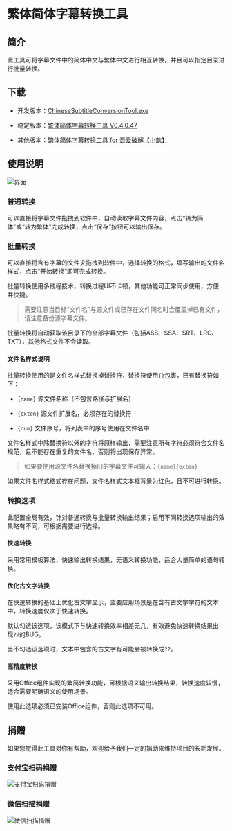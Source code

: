 # 繁体简体字幕转换工具

## 简介
此工具可将字幕文件中的简体中文与繁体中文进行相互转换，并且可以指定目录进行批量转换。

## 下载
- 开发版本：[ChineseSubtitleConversionTool.exe](https://github.com/xiaoxinpro/ChineseSubtitleConversionTool/raw/master/ChineseSubtitleConversionTool/bin/Debug/ChineseSubtitleConversionTool.exe)

- 稳定版本：[繁体简体字幕转换工具 V0.4.0.47](https://github.com/xiaoxinpro/ChineseSubtitleConversionTool/releases)

- 其他版本：[繁体简体字幕转换工具 for 吾爱破解【小歆】](https://github.com/xiaoxinpro/ChineseSubtitleConversionTool/releases/download/V0.2.0.28/ChineseSubtitleConversionTool.52pojie.zip)

## 使用说明

![界面](https://github.com/xiaoxinpro/ChineseSubtitleConversionTool/blob/master/Image.png)

### 普通转换
可以直接将字幕文件拖拽到软件中，自动读取字幕文件内容，点击“转为简体”或“转为繁体”完成转换，点击“保存”按钮可以输出保存。

### 批量转换
可以直接将含有字幕的文件夹拖拽到软件中，选择转换的格式，填写输出的文件名样式，点击“开始转换”即可完成转换。

批量转换使用多线程技术，转换过程UI不卡顿，其他功能可正常同步使用，方便并快捷。

> 需要注意当目标“文件名”与源文件或已存在文件同名时会覆盖掉已有文件，请注意备份源字幕文件。

批量转换将自动获取该目录下的全部字幕文件（包括ASS、SSA、SRT、LRC、TXT），其他格式文件不会读取。

#### 文件名样式说明
批量转换使用的是文件名样式替换掉替换符，替换符使用`{}`包裹，已有替换符如下：

- `{name}` 源文件名称（不包含路径与扩展名）

- `{exten}` 源文件扩展名，必须存在的替换符

- `{num}` 文件序号，将列表中的序号使用在文件名中

文件名样式中除替换符以外的字符将原样输出，需要注意所有字符必须符合文件名规范，且不能存在重复的文件名，否则将出现保存异常。

> 如果要使用源文件名替换掉旧的字幕文件可输入：`{name}{exten}`

如果文件名样式格式存在问题，文件名样式文本框背景为红色，且不可进行转换。

### 转换选项
此配置全局有效，针对普通转换与批量转换输出结果；启用不同转换选项输出的效果略有不同，可根据需要进行选择。

#### 快速转换
采用常用模板算法，快速输出转换结果，无语义转换功能，适合大量简单的语句转换。

#### 优化古文字转换
在快速转换的基础上优化古文字显示，主要应用场景是在含有古文字字符的文本中，转换速度仅次于快速转换。

默认勾选该选项，该模式下与快速转换效率相差无几，有效避免快速转换结果出现`??`的BUG。

当不勾选该选项时，文本中包含的古文字有可能会被转换成`??`。

#### 高精度转换
采用Office组件实现的繁简转换功能，可根据语义输出转换结果，转换速度较慢，适合需要明确语义的使用场景。

使用此选项必须已安装Office组件，否则此选项不可用。

## 捐赠
如果您觉得此工具对你有帮助，欢迎给予我们一定的捐助来维持项目的长期发展。

### 支付宝扫码捐赠

![支付宝扫码捐赠](https://github.com/xiaoxinpro/xxjzWeb/blob/master/Public/Home/i/alipay.png)

### 微信扫描捐赠

![微信扫描捐赠](https://github.com/xiaoxinpro/xxjzWeb/blob/master/Public/Home/i/wechat.png)